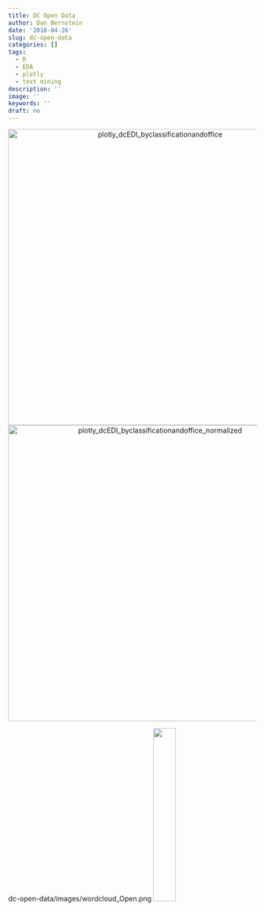 ```yaml
---
title: DC Open Data
author: Dan Bernstein
date: '2018-04-26'
slug: dc-open-data
categories: []
tags:
  - R
  - EDA
  - plotly
  - text mining
description: ''
image: ''
keywords: ''
draft: no
---
```



<div>
    <a href="https://plot.ly/~danbernstein/9/?share_key=6lk3yTkHBOxU71JMEMH8i2" target="_blank" title="plotly_dcEDI_byclassificationandoffice" style="display: block; text-align: center;"><img src="https://plot.ly/~danbernstein/9.png?share_key=6lk3yTkHBOxU71JMEMH8i2" alt="plotly_dcEDI_byclassificationandoffice" style="max-width: 100%;width: 600px;"  width="600" onerror="this.onerror=null;this.src='https://plot.ly/404.png';" /></a>
    <script data-plotly="danbernstein:9" sharekey-plotly="6lk3yTkHBOxU71JMEMH8i2" src="https://plot.ly/embed.js" async></script>
</div>


<div>
    <a href="https://plot.ly/~danbernstein/11/?share_key=pSo3nRDjBL8HcryBnSrJZE" target="_blank" title="plotly_dcEDI_byclassificationandoffice_normalized" style="display: block; text-align: center;"><img src="https://plot.ly/~danbernstein/11.png?share_key=pSo3nRDjBL8HcryBnSrJZE" alt="plotly_dcEDI_byclassificationandoffice_normalized" style="max-width: 100%;width: 600px;"  width="600" onerror="this.onerror=null;this.src='https://plot.ly/404.png';" /></a>
    <script data-plotly="danbernstein:11" sharekey-plotly="pSo3nRDjBL8HcryBnSrJZE" src="https://plot.ly/embed.js" async></script>
</div>

dc-open-data/images/wordcloud_Open.png
<img src="/img/blogs/dc open data/wordcloud_Open.png" width = "30%">


